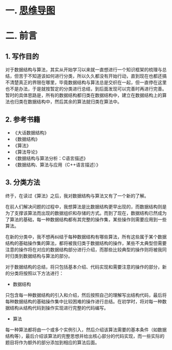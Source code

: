 # 一. [思维导图](https://isdhtn0nft.feishu.cn/mindnotes/bmncnq8shJ4dtwhJlBGoLtuPsJc#mindmap)



# 二. 前言

## 1. 写作目的

对于数据结构与算法，其实从开始学习以来就一直想进行一个知识框架的梳理与总结，但苦于不知道该如何进行分类，所以久久都没有开始行动，直到现在也都还搞不清楚真正的界限在哪里，毕竟数据结构与算法总是交织在一起，但一直停在这里也不是办法，于是就按暂定的分类进行总结，到后面发现可以完善时再进行完善。暂时的具体思路是，所有的数据结构都归类在数据结构中，建立在数据结构上的算法也归类在数据结构中，然后其余的算法就归类在算法中。



## 2. 参考书籍

- 《大话数据结构》
- 《数据结构》
- 《算法》
- 《算法导论》
- 《数据结构与算法分析：C语言描述》
- 《数据结构、算法与应用（C++语言描述）》



## 3. 分类方法

终于，在读过《算法》之后，我对数据结构与算法又有了一个新的了解。

在前人们解决问题的过程中，我想算法是比数据结构更早出现的，而数据结构则是为了支撑该算法而出现的数据组织和存储的方式。而到了现在，数据结构已然成为了算法的基础，每一种数据结构都有其完整的操作集，某些操作则需要应用到一些算法。

在新的分类中，我不想再纠结于每种数据结构有哪些算法，所有这些属于某个数据结构的基础操作集的算法，都将被我归类于数据结构的操作，某些不太典型但需要注意的操作将在对应的数据结构部分进行介绍，而那些比较典型的操作则将被我同时归类到数据结构与算法的部分。

对于数据结构的总结，将只包括基本介绍、代码实现和需要注意的操作的部分，新的分类将按照以下方法进行：

- 数据结构

只包含每一种数据结构的引入和介绍，然后按照自己的理解写出结构代码，最后将每种数据结构的基础操作集中比较困难的操作进行总结。在初学时，将对每一种数据结构从结构代码到操作实现进行完整的代码编写。

- 算法

每一种算法都将由一个或多个实例引入，然后介绍该算法需要的基本条件（如数据结构等），最后介绍该算法的完整思想并给出核心部分的代码实现，而一些实际的题目将作为额外的部分添加到相应的算法后面。
